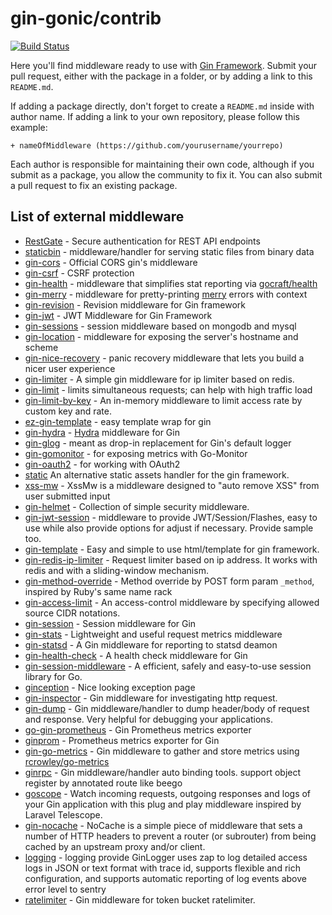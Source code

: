 # gin-gonic/contrib 

[![Build Status](https://travis-ci.org/gin-gonic/contrib.svg)](https://travis-ci.org/gin-gonic/contrib)

Here you'll find middleware ready to  use with [Gin Framework](https://github.com/gin-gonic/gin). Submit your pull request, either with the package in a folder, or by adding a link to this `README.md`.

If adding a package directly, don't forget to create a `README.md` inside with author name.
If adding a link to your own repository, please follow this example:

```
+ nameOfMiddleware (https://github.com/yourusername/yourrepo)
```

Each author is responsible for maintaining their own code, although if you submit as a package, you allow the community to fix it. You can also submit a pull request to fix an existing package.
  
## List of external middleware

+ [RestGate](https://github.com/pjebs/restgate) - Secure authentication for REST API endpoints
+ [staticbin](https://github.com/olebedev/staticbin) - middleware/handler for serving static files from binary data
+ [gin-cors](https://github.com/gin-contrib/cors) - Official CORS gin's middleware
+ [gin-csrf](https://github.com/utrack/gin-csrf) - CSRF protection
+ [gin-health](https://github.com/utrack/gin-health) - middleware that simplifies stat reporting via [gocraft/health](https://github.com/gocraft/health)
+ [gin-merry](https://github.com/utrack/gin-merry) - middleware for pretty-printing [merry](https://github.com/ansel1/merry) errors with context
+ [gin-revision](https://github.com/appleboy/gin-revision-middleware) - Revision middleware for Gin framework
+ [gin-jwt](https://github.com/appleboy/gin-jwt) - JWT Middleware for Gin Framework
+ [gin-sessions](https://github.com/kimiazhu/ginweb-contrib/tree/master/sessions) - session middleware based on mongodb and mysql
+ [gin-location](https://github.com/drone/gin-location) - middleware for exposing the server's hostname and scheme
+ [gin-nice-recovery](https://github.com/ekyoung/gin-nice-recovery) - panic recovery middleware that lets you build a nicer user experience
+ [gin-limiter](https://github.com/davidleitw/gin-limiter) - A simple gin middleware for ip limiter based on redis.
+ [gin-limit](https://github.com/aviddiviner/gin-limit) - limits simultaneous requests; can help with high traffic load
+ [gin-limit-by-key](https://github.com/yangxikun/gin-limit-by-key) - An in-memory middleware to limit access rate by custom key and rate.
+ [ez-gin-template](https://github.com/michelloworld/ez-gin-template) - easy template wrap for gin
+ [gin-hydra](https://github.com/janekolszak/gin-hydra) - [Hydra](https://github.com/ory-am/hydra) middleware for Gin
+ [gin-glog](https://github.com/zalando/gin-glog) - meant as drop-in replacement for Gin's default logger
+ [gin-gomonitor](https://github.com/zalando/gin-gomonitor) - for exposing metrics with Go-Monitor
+ [gin-oauth2](https://github.com/zalando/gin-oauth2) - for working with OAuth2
+ [static](https://github.com/hyperboloide/static) An alternative static assets handler for the gin framework.
+ [xss-mw](https://github.com/dvwright/xss-mw) - XssMw is a middleware designed to "auto remove XSS" from user submitted input
+ [gin-helmet](https://github.com/danielkov/gin-helmet) - Collection of simple security middleware.
+ [gin-jwt-session](https://github.com/ScottHuangZL/gin-jwt-session) - middleware to provide JWT/Session/Flashes, easy to use while also provide options for adjust if necessary. Provide sample too.
+ [gin-template](https://github.com/foolin/gin-template) - Easy and simple to use html/template for gin framework.
+ [gin-redis-ip-limiter](https://github.com/Salvatore-Giordano/gin-redis-ip-limiter) - Request limiter based on ip address. It works with redis and with a sliding-window mechanism.
+ [gin-method-override](https://github.com/bu/gin-method-override) - Method override by POST form param `_method`, inspired by Ruby's same name rack
+ [gin-access-limit](https://github.com/bu/gin-access-limit) - An access-control middleware by specifying allowed source CIDR notations.
+ [gin-session](https://github.com/go-session/gin-session) - Session middleware for Gin
+ [gin-stats](https://github.com/semihalev/gin-stats) - Lightweight and useful request metrics middleware
+ [gin-statsd](https://github.com/amalfra/gin-statsd) - A Gin middleware for reporting to statsd deamon
+ [gin-health-check](https://github.com/RaMin0/gin-health-check) - A health check middleware for Gin
+ [gin-session-middleware](https://github.com/go-session/gin-session) - A efficient, safely and easy-to-use session library for Go.
+ [ginception](https://github.com/kubastick/ginception) - Nice looking exception page
+ [gin-inspector](https://github.com/fatihkahveci/gin-inspector) - Gin middleware for investigating http request.
+ [gin-dump](https://github.com/tpkeeper/gin-dump) - Gin middleware/handler to dump header/body of request and response. Very helpful for debugging your applications.
+ [go-gin-prometheus](https://github.com/zsais/go-gin-prometheus) - Gin Prometheus metrics exporter
+ [ginprom](https://github.com/chenjiandongx/ginprom) - Prometheus metrics exporter for Gin
+ [gin-go-metrics](https://github.com/bmc-toolbox/gin-go-metrics) - Gin middleware to gather and store metrics using [rcrowley/go-metrics](https://github.com/rcrowley/go-metrics)
+ [ginrpc](https://github.com/xxjwxc/ginrpc) - Gin middleware/handler auto binding tools. support object register by annotated route like beego
+ [goscope](https://github.com/averageflow/goscope) - Watch incoming requests, outgoing responses and logs of your Gin application with this plug and play middleware inspired by Laravel Telescope.
+ [gin-nocache](https://github.com/alexander-melentyev/gin-nocache) - NoCache is a simple piece of middleware that sets a number of HTTP headers to prevent a router (or subrouter) from being cached by an upstream proxy and/or client.
+ [logging](https://github.com/axiaoxin-com/logging#gin-middleware-ginlogger) - logging provide GinLogger uses zap to log detailed access logs in JSON or text format with trace id, supports flexible and rich configuration, and supports automatic reporting of log events above error level to sentry
+ [ratelimiter](https://github.com/axiaoxin-com/ratelimiter) - Gin middleware for token bucket ratelimiter.
